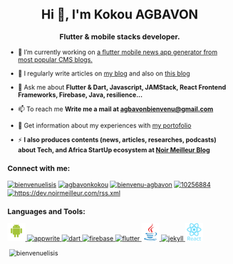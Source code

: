 <h1 align="center">Hi 👋, I'm Kokou AGBAVON</h1>
<h3 align="center">Flutter & mobile stacks developer.</h3>

- 🔭 I’m currently working on [a flutter mobile news app generator from most popular CMS blogs.](https://github.com/bienvenuelisis/flutter_cms_demo)

- 📝 I regularly write articles on [my blog](https://blog.theresilient.dev/) and also on [this blog](https://flutterjourney.theresilient.dev/)

- 💬 Ask me about **Flutter & Dart, Javascript, JAMStack, React Frontend Frameworks, Firebase, Java, resilience...**

- 📫 To reach me **Write me a mail at agbavonbienvenu@gmail.com**

- 📄 Get information about my experiences with [my portofolio](https://bienvenuelisis.github.io/)

- ⚡ **I also produces contents (news, articles, researches, podcasts) about Tech, and Africa StartUp ecosystem at [Noir Meilleur Blog](https://newsletter.theresilient.dev/)**

<h3 align="left">Connect with me:</h3>
<p align="left">
<a href="https://dev.to/bienvenuelisis" target="blank"><img align="center" src="https://cdn.jsdelivr.net/npm/simple-icons@3.0.1/icons/dev-dot-to.svg" alt="bienvenuelisis" height="30" width="40" /></a>
<a href="https://twitter.com/agbavonkokou" target="blank"><img align="center" src="https://raw.githubusercontent.com/rahuldkjain/github-profile-readme-generator/master/src/images/icons/Social/twitter.svg" alt="agbavonkokou" height="30" width="40" /></a>
<a href="https://linkedin.com/in/bienvenu-agbavon" target="blank"><img align="center" src="https://raw.githubusercontent.com/rahuldkjain/github-profile-readme-generator/master/src/images/icons/Social/linked-in-alt.svg" alt="bienvenu-agbavon" height="30" width="40" /></a>
<a href="https://stackoverflow.com/users/10256884" target="blank"><img align="center" src="https://raw.githubusercontent.com/rahuldkjain/github-profile-readme-generator/master/src/images/icons/Social/stack-overflow.svg" alt="10256884" height="30" width="40" /></a>
<a href="https://blog.theresilient.dev/" target="blank"><img align="center" src="https://raw.githubusercontent.com/rahuldkjain/github-profile-readme-generator/master/src/images/icons/Social/rss.svg" alt="https://dev.noirmeilleur.com/rss.xml" height="30" width="40" /></a>
</p>

<h3 align="left">Languages and Tools:</h3>
<p align="left"> <a href="https://developer.android.com" target="_blank"> <img src="https://raw.githubusercontent.com/devicons/devicon/master/icons/android/android-original-wordmark.svg" alt="android" width="40" height="40"/> </a> <a href="https://appwrite.io" target="_blank"> <img src="https://www.vectorlogo.zone/logos/appwriteio/appwriteio-icon.svg" alt="appwrite" width="40" height="40"/> </a> <a href="https://dart.dev" target="_blank"> <img src="https://www.vectorlogo.zone/logos/dartlang/dartlang-icon.svg" alt="dart" width="40" height="40"/> </a> </a> <a href="https://firebase.google.com/" target="_blank"> <img src="https://www.vectorlogo.zone/logos/firebase/firebase-icon.svg" alt="firebase" width="40" height="40"/> </a> <a href="https://flutter.dev" target="_blank"> <img src="https://www.vectorlogo.zone/logos/flutterio/flutterio-icon.svg" alt="flutter" width="40" height="40"/> </a> <a href="https://www.java.com" target="_blank"> <img src="https://raw.githubusercontent.com/devicons/devicon/master/icons/java/java-original.svg" alt="java" width="40" height="40"/> </a> <a href="https://jekyllrb.com/" target="_blank"> <img src="https://www.vectorlogo.zone/logos/jekyllrb/jekyllrb-icon.svg" alt="jekyll" width="40" height="40"/> </a> <a href="https://reactjs.org/" target="_blank"> <img src="https://raw.githubusercontent.com/devicons/devicon/master/icons/react/react-original-wordmark.svg" alt="react" width="40" height="40"/> </a> </p>

<p>&nbsp;<img align="center" src="https://github-readme-stats.vercel.app/api?username=bienvenuelisis&show_icons=true&locale=en" alt="bienvenuelisis" /></p>



